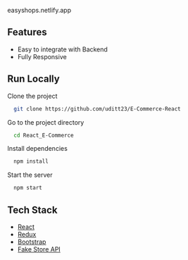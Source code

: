 
easyshops.netlify.app

## Features

- Easy to integrate with Backend
- Fully Responsive


## Run Locally

Clone the project

```bash
  git clone https://github.com/uditt23/E-Commerce-React
```

Go to the project directory

```bash
  cd React_E-Commerce
```

Install dependencies

```bash
  npm install
```

Start the server

```bash
  npm start
```

## Tech Stack

* [React](https://reactjs.org/)
* [Redux](https://redux.js.org/)
* [Bootstrap](https://getbootstrap.com/)
* [Fake Store API](https://fakestoreapi.com/)

